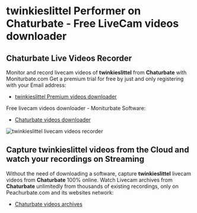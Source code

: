# twinkieslittel Performer on Chaturbate - Free LiveCam videos downloader

## Chaturbate Live Videos Recorder

Monitor and record livecam videos of **twinkieslittel** from **Chaturbate** with Moniturbate.com
Get a premium trial for free by just and only registering with your Email address:
* [twinkieslittel Premium videos downloader](https://moniturbate.com/request-demo-licence-key.html)

Free livecam videos downloader - Moniturbate Software:
* [Chaturbate videos downloader](https://moniturbate.com/moniturbate-download-software.html)

![twinkieslittel livecam videos recorder](https://peachurnet.com/templates/moniturbate-software.png)


## Capture twinkieslittel videos from the Cloud and watch your recordings on Streaming

Without the need of downloading a software, capture **twinkieslittel** livecam videos from **Chaturbate** 100% online.
Watch Livecam archives from **Chaturbate** unlimitedly from thousands of existing recordings, only on Peachurbate.com and its websites network:
* [Chaturbate videos archives](https://peachurnet.com/)